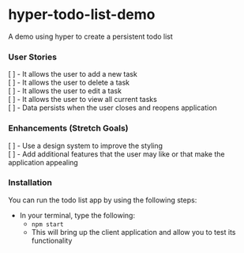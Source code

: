 # hyper-todo-list-demo
A demo using hyper to create a persistent todo list

### User Stories
[ ] - It allows the user to add a new task <br>
[ ] - It allows the user to delete a task <br>
[ ] - It allows the user to edit a task <br>
[ ] - It allows the user to view all current tasks <br>
[ ] - Data persists when the user closes and reopens application

### Enhancements (Stretch Goals)
[ ] - Use a design system to improve the styling <br>
[ ] - Add additional features that the user may like or that make the application appealing

### Installation
You can run the todo list app by using the following steps:
  
  - In your terminal, type the following:
      - <code>npm start</code>
      - This will bring up the client application and allow you to test its functionality
      
